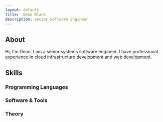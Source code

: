 ```yaml
---
layout: default
title:  Dean Blank
description: Senior Software Engineer
---
```


## About
Hi, I'm Dean. I am a senior systems software engineer. I have professional experience in cloud infrastructure development and web development.

## Skills

### Programming Languages

### Software & Tools

### Theory
